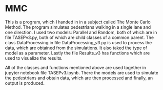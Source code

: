 # MMC

This is a program, which I handed in in a subject called The Monte Carlo Method. The program simulates pedestrians walking in a single lane and one direction. I used two models: Parallel and Random, both of which are in file TASEPv3.py, both of which are child classes of a common parent. The class DataProcessing in file DataProcessing_v3.py is used to process the data, which are obtained from the simulations. It also taked the type of model as a parameter. Lastly the file Results_v3 has functions which are used to visualize the results.

All of the classes and functions mentioned above are used together in jupyter notebook file TASEPv3.ipynb. There the models are used to simulate the pedestrians and obtain data, which are then processed and finally, an output is produced.
